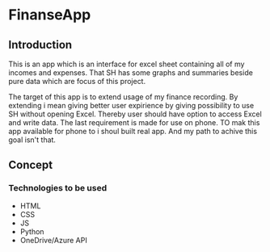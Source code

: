 # FinanseApp

## Introduction

This is an app which is an interface for excel sheet containing all of my incomes and expenses. That SH has some graphs and summaries beside pure data which are focus of this project.

The target of this app is to extend usage of my finance recording. By extending i mean giving better user expirience by giving possibility to use SH without opening Excel. Thereby user should have option to access Excel and write data. The last requirement is made for use on phone.  TO mak this app available for phone to i shoul built real app. And my path to achive this goal isn't that.

## Concept

### Technologies to be used

- HTML
- CSS
- JS
- Python
- OneDrive/Azure API
